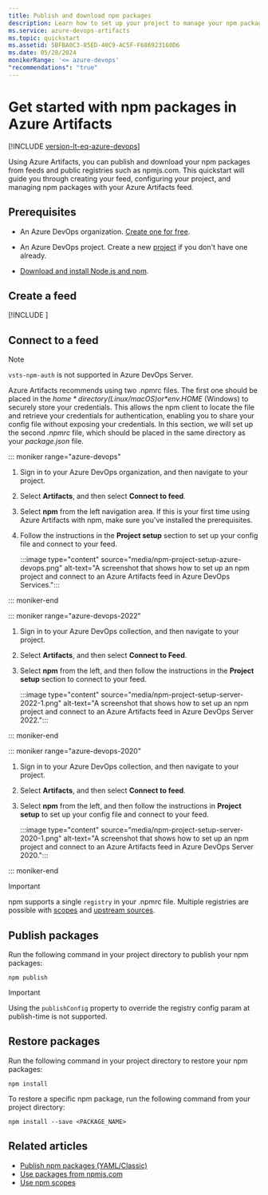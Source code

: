```yaml
---
title: Publish and download npm packages
description: Learn how to set up your project to manage your npm packages in Azure Artifacts.
ms.service: azure-devops-artifacts
ms.topic: quickstart
ms.assetid: 5BFBA0C3-85ED-40C9-AC5F-F686923160D6
ms.date: 05/28/2024
monikerRange: '<= azure-devops'
"recommendations": "true"
---
```


# Get started with npm packages in Azure Artifacts

[!INCLUDE [version-lt-eq-azure-devops](../includes/version-lt-eq-azure-devops.md)]

Using Azure Artifacts, you can publish and download your npm packages from feeds and public registries such as npmjs.com. This quickstart will guide you through creating your feed, configuring your project, and managing npm packages with your Azure Artifacts feed.

## Prerequisites

- An Azure DevOps organization. [Create one for free](../organizations/accounts/create-organization.md).

- An Azure DevOps project. Create a new [project](../organizations/projects/create-project.md#create-a-project) if you don't have one already.

- [Download and install Node.js and npm](https://docs.npmjs.com/downloading-and-installing-node-js-and-npm).

## Create a feed

[!INCLUDE [](includes/create-feed.md)]

## Connect to a feed

> [!NOTE]
> `vsts-npm-auth` is not supported in Azure DevOps Server.

Azure Artifacts recommends using two .npmrc files. The first one should be placed in the *$home* directory (Linux/macOS) or *$env.HOME* (Windows) to securely store your credentials. This allows the npm client to locate the file and retrieve your credentials for authentication, enabling you to share your config file without exposing your credentials. In this section, we will set up the second *.npmrc* file, which should be placed in the same directory as your *package.json* file.

::: moniker range="azure-devops"   

1. Sign in to your Azure DevOps organization, and then navigate to your project.

1. Select **Artifacts**, and then select **Connect to feed**.

1. Select **npm** from the left navigation area. If this is your first time using Azure Artifacts with npm, make sure you've installed the prerequisites.

1. Follow the instructions in the **Project setup** section to set up your config file and connect to your feed.

    :::image type="content" source="media/npm-project-setup-azure-devops.png" alt-text="A screenshot that shows how to set up an npm project and connect to an Azure Artifacts feed in Azure DevOps Services.":::

::: moniker-end

::: moniker range="azure-devops-2022"

1. Sign in to your Azure DevOps collection, and then navigate to your project.

1. Select **Artifacts**, and then select **Connect to Feed**.

1. Select **npm** from the left, and then follow the instructions in the **Project setup** section to connect to your feed.

   :::image type="content" source="media/npm-project-setup-server-2022-1.png" alt-text="A screenshot that shows how to set up an npm project and connect to an Azure Artifacts feed in Azure DevOps Server 2022.":::

::: moniker-end

::: moniker range="azure-devops-2020"

1. Sign in to your Azure DevOps collection, and then navigate to your project.

1. Select **Artifacts**, and then select **Connect to feed**.

1. Select **npm** from the left, and then follow the instructions in **Project setup** to set up your config file and connect to your feed.

   :::image type="content" source="media/npm-project-setup-server-2020-1.png" alt-text="A screenshot that shows how to set up an npm project and connect to an Azure Artifacts feed in Azure DevOps Server 2020.":::

::: moniker-end

> [!IMPORTANT]
> npm supports a single `registry` in your .npmrc file. Multiple registries are possible with [scopes](npm/scopes.md) and [upstream sources](npm/upstream-sources.md).

## Publish packages

Run the following command in your project directory to publish your npm packages:

```Command
npm publish
```

> [!IMPORTANT]
> Using the `publishConfig` property to override the registry config param at publish-time is not supported. 

## Restore packages

Run the following command in your project directory to restore your npm packages:

```Command
npm install
```

To restore a specific npm package, run the following command from your project directory:

```Command
npm install --save <PACKAGE_NAME>
```

## Related articles

- [Publish npm packages (YAML/Classic)](../pipelines/artifacts/npm.md)
- [Use packages from npmjs.com](./npm/upstream-sources.md)
- [Use npm scopes](npm/scopes.md)
